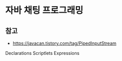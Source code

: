 # 자바 채팅 프로그래밍

## 참고
* https://javacan.tistory.com/tag/PipedInputStream

Declarations
Scriptlets
Expressions
